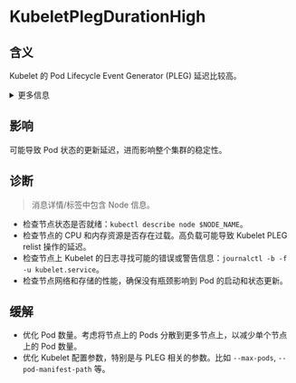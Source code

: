 
# KubeletPlegDurationHigh

## 含义

Kubelet 的 Pod Lifecycle Event Generator (PLEG) 延迟比较高。

<details>
<summary>更多信息</summary>

PLEG，全称 Pod Lifecycle Event Generator，即 Pod 声明周期事件生成器。它是 Kubelet 组件的一部分，负载监督和报告 Pod 生命周期中的事件。  

PLEG 包含一个周期性的 relist 操作，从容器运行时获取 kubelet 所管理的 Pods 下的容器状态。  

而这个告警规则评估的就是 PLEG relist 操作的延迟时间。

参考 [Kubelet: Pod Lifecycle Event Generator (PLEG)](https://github.com/kubernetes/design-proposals-archive/blob/main/node/pod-lifecycle-event-generator.md)。

</details>

## 影响

可能导致 Pod 状态的更新延迟，进而影响整个集群的稳定性。

## 诊断

> 消息详情/标签中包含 Node 信息。

- 检查节点状态是否就绪：`kubectl describe node $NODE_NAME`。
- 检查节点的 CPU 和内存资源是否存在过载。高负载可能导致 Kubelet PLEG relist 操作的延迟。
- 检查节点上 Kubelet 的日志寻找可能的错误或警告信息：`journalctl -b -f -u kubelet.service`。
- 检查节点网络和存储的性能，确保没有瓶颈影响到 Pod 的启动和状态更新。

## 缓解

- 优化 Pod 数量。考虑将节点上的 Pods 分散到更多节点上，以减少单个节点上的 Pod 数量。
- 优化 Kubelet 配置参数，特别是与 PLEG 相关的参数。比如 `--max-pods`, `--pod-manifest-path` 等。